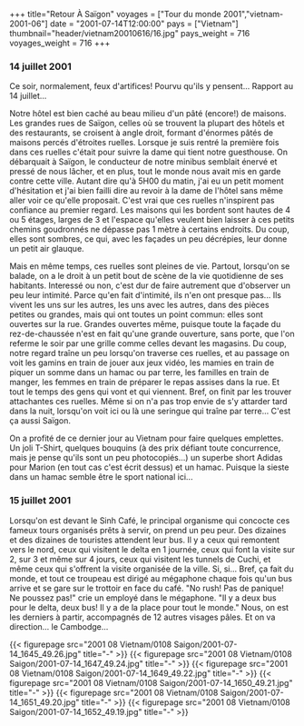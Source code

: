 +++
title="Retour À Saïgon"
voyages = ["Tour du monde 2001","vietnam-2001-06"]
date = "2001-07-14T12:00:00"
pays = ["Vietnam"]
thumbnail="header/vietnam20010616/16.jpg"
pays_weight = 716
voyages_weight = 716
+++
###  14 juillet 2001

Ce soir, normalement, feux d'artifices! Pourvu qu'ils y pensent... Rapport 
au 14 juillet...

Notre hôtel est bien caché au beau milieu d'un pâté (encore!) de maisons. Les 
grandes rues de Saïgon, celles où se trouvent la plupart des hôtels et des restaurants, 
se croisent à angle droit, formant d'énormes pâtés de maisons percés d'étroites 
ruelles. Lorsque je suis rentré la première fois dans ces ruelles c'était pour 
suivre la dame qui tient notre guesthouse. On débarquait à Saïgon, le conducteur 
de notre minibus semblait énervé et pressé de nous lâcher, et en plus, tout 
le monde nous avait mis en garde contre cette ville. Autant dire qu'à 5H00 du 
matin, j'ai eu un petit moment d'hésitation et j'ai bien failli dire au revoir 
à la dame de l'hôtel sans même aller voir ce qu'elle proposait. C'est vrai que 
ces ruelles n'inspirent pas confiance au premier regard. Les maisons qui les 
bordent sont hautes de 4 ou 5 étages, larges de 3 et l'espace qu'elles veulent 
bien laisser à ces petits chemins goudronnés ne dépasse pas 1 mètre à certains 
endroits. Du coup, elles sont sombres, ce qui, avec les façades un peu décrépies, 
leur donne un petit air glauque.

Mais en même temps, ces ruelles sont pleines de vie. Partout, lorsqu'on se 
balade, on a le droit à un petit bout de scène de la vie quotidienne de ses 
habitants. Interessé ou non, c'est dur de faire autrement que d'observer un 
peu leur intimité. Parce qu'en fait d'intimité, ils n'en ont presque pas... 
Ils vivent les uns sur les autres, les uns avec les autres, dans des pièces 
petites ou grandes, mais qui ont toutes un point commun: elles sont ouvertes 
sur la rue. Grandes ouvertes même, puisque toute la façade du rez-de-chaussée 
n'est en fait qu'une grande ouverture, sans porte, que l'on referme le soir 
par une grille comme celles devant les magasins. Du coup, notre regard traîne 
un peu lorsqu'on traverse ces ruelles, et au passage on voit les gamins en train 
de jouer aux jeux vidéo, les mamies en train de piquer un somme dans un hamac 
ou par terre, les familles en train de manger, les femmes en train de préparer 
le repas assises dans la rue. Et tout le temps des gens qui vont et qui viennent. 
Bref, on finit par les trouver attachantes ces ruelles. Même si on n'a pas trop 
envie de s'y attarder tard dans la nuit, lorsqu'on voit ici ou là une seringue 
qui traîne par terre... C'est ça aussi Saïgon.

On a profité de ce dernier jour au Vietnam pour faire quelques emplettes. Un 
joli T-Shirt, quelques bouquins (à des prix défiant toute concurrence, mais 
je pense qu'ils sont un peu photocopiés...) un superbe short Adidas pour Marion 
(en tout cas c'est écrit dessus) et un hamac. Puisque la sieste dans un hamac 
semble être le sport national ici...

### 15 juillet 2001

Lorsqu'on est devant le Sinh Café, le principal organisme qui concocte ces 
fameux tours organisés prêts à servir, on prend un peu peur. Des dizaines et 
des dizaines de touristes attendent leur bus. Il y a ceux qui remontent vers 
le nord, ceux qui visitent le delta en 1 journée, ceux qui font la visite sur 
2, sur 3 et même sur 4 jours, ceux qui visitent les tunnels de Cuchi, et même 
ceux qui s'offrent la visite organisée de la ville. Si, si... Bref, ça fait 
du monde, et tout ce troupeau est dirigé au mégaphone chaque fois qu'un bus 
arrive et se gare sur le trottoir en face du café. "No rush! Pas de panique! 
Ne poussez pas!" crie un employé dans le mégaphone. "Il y a deux bus pour le 
delta, deux bus! Il y a de la place pour tout le monde." Nous, on est les derniers 
à partir, accompagnés de 12 autres visages pâles. Et on va direction... le Cambodge...


<div id="TOTO">{{< figurepage src="2001 08 Vietnam/0108 Saigon/2001-07-14_1645_49.26.jpg" title="-"  >}}
{{< figurepage src="2001 08 Vietnam/0108 Saigon/2001-07-14_1647_49.24.jpg" title="-"  >}}
{{< figurepage src="2001 08 Vietnam/0108 Saigon/2001-07-14_1649_49.22.jpg" title="-"  >}}
{{< figurepage src="2001 08 Vietnam/0108 Saigon/2001-07-14_1650_49.21.jpg" title="-"  >}}
{{< figurepage src="2001 08 Vietnam/0108 Saigon/2001-07-14_1651_49.20.jpg" title="-"  >}}
{{< figurepage src="2001 08 Vietnam/0108 Saigon/2001-07-14_1652_49.19.jpg" title="-"  >}}
</DIV>

